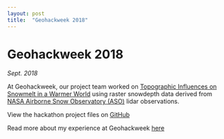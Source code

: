 ```yaml
---
layout: post
title:  "Geohackweek 2018"
---
```



# Geohackweek 2018
*Sept. 2018*


At Geohackweek, our project team worked on [Topographic Influences on Snowmelt in a Warmer World](https://github.com/geohackweek/ghw2018_snowmelt) using raster snowdepth data derived from [NASA Airborne Snow Observatory (ASO)](https://web.archive.org/web/20170718004423/https://aso.jpl.nasa.gov/) lidar observations.

View the hackathon project files on [GitHub](https://github.com/geohackweek/ghw2018_snowmelt)

Read more about my experience at Geohackweek [here](https://freshwater.uw.edu/2018/10/29/hackweek-testimony-network-building-at-geohackweek-2018/)